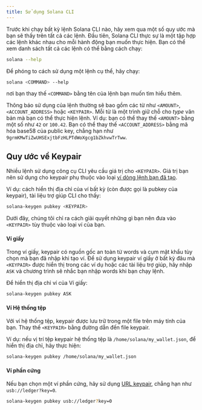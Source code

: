 ```yaml
---
title: Sử dụng Solana CLI
---
```


Trước khi chạy bất kỳ lệnh Solana CLI nào, hãy xem qua một số quy ước mà bạn sẽ thấy trên tất cả các lệnh. Đầu tiên, Solana CLI thực sự là một tập hợp các lệnh khác nhau cho mỗi hành động bạn muốn thực hiện. Bạn có thể xem danh sách tất cả các lệnh có thể bằng cách chạy:

```bash
solana --help
```

Để phóng to cách sử dụng một lệnh cụ thể, hãy chạy:

```bash
solana <COMMAND> --help
```

nơi bạn thay thế `<COMMAND>` bằng tên của lệnh bạn muốn tìm hiểu thêm.

Thông báo sử dụng của lệnh thường sẽ bao gồm các từ như `<AMOUNT>`, `<ACCOUNT_ADDRESS>` hoặc `<KEYPAIR>`. Mỗi từ là một trình giữ chỗ cho _type_ văn bản mà bạn có thể thực hiện lệnh. Ví dụ: bạn có thể thay thế `<AMOUNT>` bằng một số như `42` or `100.42`. Bạn có thể thay thế `<ACCOUNT_ADDRESS>` bằng mã hóa base58 của public key, chẳng hạn như `9grmKMwTiZwUHSExjtbFzHLPTdWoXgcg1bZkhvwTrTww`.

## Quy ước về Keypair

Nhiều lệnh sử dụng công cụ CLI yêu cầu giá trị cho `<KEYPAIR>`. Giá trị bạn nên sử dụng cho keypair phụ thuộc vào loại [ví dòng lệnh bạn đã tạo](../wallet-guide/cli.md).

Ví dụ: cách hiển thị địa chỉ của ví bất kỳ (còn được gọi là pubkey của keypair), tài liệu trợ giúp CLI cho thấy:

```bash
solana-keygen pubkey <KEYPAIR>
```

Dưới đây, chúng tôi chỉ ra cách giải quyết những gì bạn nên đưa vào `<KEYPAIR>` tùy thuộc vào loại ví của bạn.

#### Ví giấy

Trong ví giấy, keypair có nguồn gốc an toàn từ words và cụm mật khẩu tùy chọn mà bạn đã nhập khi tạo ví. Để sử dụng keypair ví giấy ở bất kỳ đâu mà `<KEYPAIR>` được hiển thị trong các ví dụ hoặc các tài liệu trợ giúp, hãy nhập `ASK` và chương trình sẽ nhắc bạn nhập words khi bạn chạy lệnh.

Để hiển thị địa chỉ ví của Ví giấy:

```bash
solana-keygen pubkey ASK
```

#### Ví Hệ thống tệp

Với ví hệ thống tệp, keypair được lưu trữ trong một file trên máy tính của bạn. Thay thế `<KEYPAIR>` bằng đường dẫn đến file keypair.

Ví dụ: nếu vị trí tệp keypair hệ thống tệp là `/home/solana/my_wallet.json`, để hiển thị địa chỉ, hãy thực hiện:

```bash
solana-keygen pubkey /home/solana/my_wallet.json
```

#### Ví phần cứng

Nếu bạn chọn một ví phần cứng, hãy sử dụng [URL keypair](../wallet-guide/hardware-wallets.md#specify-a-hardware-wallet-key), chẳng hạn như `usb://ledger?key=0`.

```bash
solana-keygen pubkey usb://ledger?key=0
```
